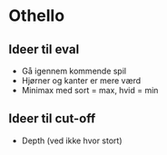 # Othello

## Ideer til eval

- Gå igennem kommende spil
- Hjørner og kanter er mere værd
- Minimax med sort = max, hvid = min

## Ideer til cut-off

- Depth (ved ikke hvor stort)
